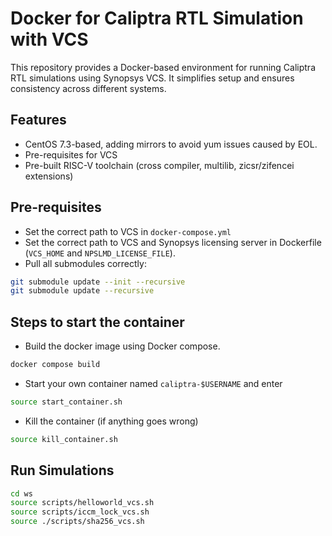 # Docker for Caliptra RTL Simulation with VCS

This repository provides a Docker-based environment for running Caliptra RTL simulations using Synopsys VCS. It simplifies setup and ensures consistency across different systems.

## Features

- CentOS 7.3-based, adding mirrors to avoid yum issues caused by EOL.
- Pre-requisites for VCS
- Pre-built RISC-V toolchain (cross compiler, multilib, zicsr/zifencei extensions)

## Pre-requisites
- Set the correct path to VCS in `docker-compose.yml`
- Set the correct path to VCS and Synopsys licensing server in Dockerfile (`VCS_HOME` and `NPSLMD_LICENSE_FILE`).
- Pull all submodules correctly:
```sh
git submodule update --init --recursive
git submodule update --recursive
```

## Steps to start the container

- Build the docker image using Docker compose.
```sh
docker compose build
```
- Start your own container named `caliptra-$USERNAME` and enter
```sh
source start_container.sh
```
- Kill the container (if anything goes wrong)
```sh
source kill_container.sh
```

## Run Simulations

```sh
cd ws
source scripts/helloworld_vcs.sh
source scripts/iccm_lock_vcs.sh
source ./scripts/sha256_vcs.sh
```


